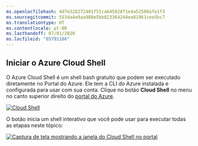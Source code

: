 ```yaml
---
ms.openlocfilehash: 4d7e328272401f51ca645028f1e4a52500afe1f3
ms.sourcegitcommit: 553da4e9aa988e5bb823364244ea81961cee5bc7
ms.translationtype: HT
ms.contentlocale: pt-BR
ms.lasthandoff: 07/01/2020
ms.locfileid: "85791186"
---
```

## <a name="launch-azure-cloud-shell"></a>Iniciar o Azure Cloud Shell

O Azure Cloud Shell é um shell bash gratuito que podem ser executado diretamente no Portal do Azure. Ele tem a CLI do Azure instalada e configurada para usar com sua conta. Clique no botão **Cloud Shell** no menu no canto superior direito do [portal do Azure](https://portal.azure.com).

[![Cloud Shell](../media/cloud-shell-try-it/cloud-shell-menu.png)](https://portal.azure.com)

O botão inicia um shell interativo que você pode usar para executar todas as etapas neste tópico:

[![Captura de tela mostrando a janela do Cloud Shell no portal](../media/cloud-shell-try-it/cloud-shell-safari.png)](https://portal.azure.com)